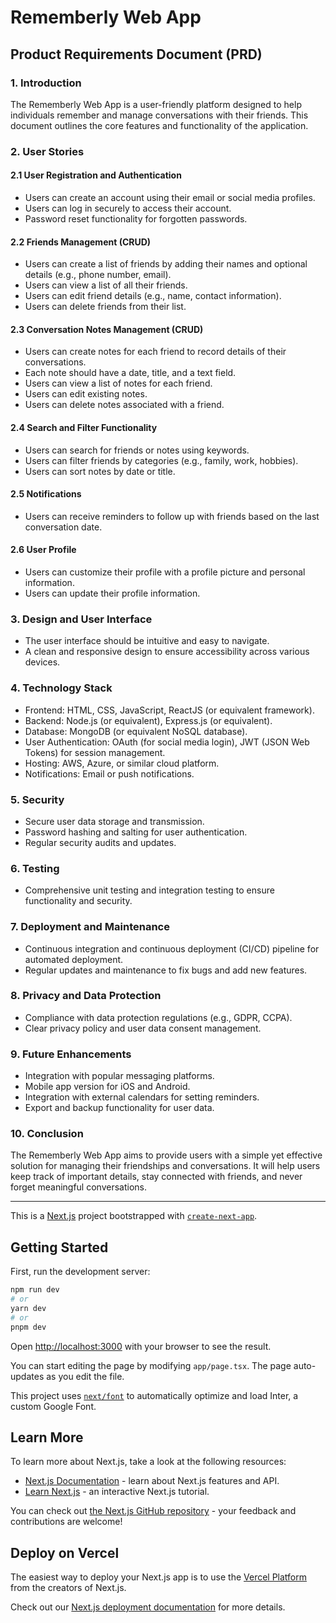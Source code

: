 # Rememberly Web App

## Product Requirements Document (PRD)

### 1. Introduction
The Rememberly Web App is a user-friendly platform designed to help individuals remember and manage conversations with their friends. This document outlines the core features and functionality of the application.

### 2. User Stories

#### 2.1 User Registration and Authentication
- Users can create an account using their email or social media profiles.
- Users can log in securely to access their account.
- Password reset functionality for forgotten passwords.

#### 2.2 Friends Management (CRUD)
- Users can create a list of friends by adding their names and optional details (e.g., phone number, email).
- Users can view a list of all their friends.
- Users can edit friend details (e.g., name, contact information).
- Users can delete friends from their list.

#### 2.3 Conversation Notes Management (CRUD)
- Users can create notes for each friend to record details of their conversations.
- Each note should have a date, title, and a text field.
- Users can view a list of notes for each friend.
- Users can edit existing notes.
- Users can delete notes associated with a friend.

#### 2.4 Search and Filter Functionality
- Users can search for friends or notes using keywords.
- Users can filter friends by categories (e.g., family, work, hobbies).
- Users can sort notes by date or title.

#### 2.5 Notifications
- Users can receive reminders to follow up with friends based on the last conversation date.

#### 2.6 User Profile
- Users can customize their profile with a profile picture and personal information.
- Users can update their profile information.

### 3. Design and User Interface
- The user interface should be intuitive and easy to navigate.
- A clean and responsive design to ensure accessibility across various devices.

### 4. Technology Stack
- Frontend: HTML, CSS, JavaScript, ReactJS (or equivalent framework).
- Backend: Node.js (or equivalent), Express.js (or equivalent).
- Database: MongoDB (or equivalent NoSQL database).
- User Authentication: OAuth (for social media login), JWT (JSON Web Tokens) for session management.
- Hosting: AWS, Azure, or similar cloud platform.
- Notifications: Email or push notifications.

### 5. Security
- Secure user data storage and transmission.
- Password hashing and salting for user authentication.
- Regular security audits and updates.

### 6. Testing
- Comprehensive unit testing and integration testing to ensure functionality and security.

### 7. Deployment and Maintenance
- Continuous integration and continuous deployment (CI/CD) pipeline for automated deployment.
- Regular updates and maintenance to fix bugs and add new features.

### 8. Privacy and Data Protection
- Compliance with data protection regulations (e.g., GDPR, CCPA).
- Clear privacy policy and user data consent management.

### 9. Future Enhancements
- Integration with popular messaging platforms.
- Mobile app version for iOS and Android.
- Integration with external calendars for setting reminders.
- Export and backup functionality for user data.

### 10. Conclusion
The Rememberly Web App aims to provide users with a simple yet effective solution for managing their friendships and conversations. It will help users keep track of important details, stay connected with friends, and never forget meaningful conversations.

---

This is a [Next.js](https://nextjs.org/) project bootstrapped with [`create-next-app`](https://github.com/vercel/next.js/tree/canary/packages/create-next-app).

## Getting Started

First, run the development server:

```bash
npm run dev
# or
yarn dev
# or
pnpm dev
```

Open [http://localhost:3000](http://localhost:3000) with your browser to see the result.

You can start editing the page by modifying `app/page.tsx`. The page auto-updates as you edit the file.

This project uses [`next/font`](https://nextjs.org/docs/basic-features/font-optimization) to automatically optimize and load Inter, a custom Google Font.

## Learn More

To learn more about Next.js, take a look at the following resources:

- [Next.js Documentation](https://nextjs.org/docs) - learn about Next.js features and API.
- [Learn Next.js](https://nextjs.org/learn) - an interactive Next.js tutorial.

You can check out [the Next.js GitHub repository](https://github.com/vercel/next.js/) - your feedback and contributions are welcome!

## Deploy on Vercel

The easiest way to deploy your Next.js app is to use the [Vercel Platform](https://vercel.com/new?utm_medium=default-template&filter=next.js&utm_source=create-next-app&utm_campaign=create-next-app-readme) from the creators of Next.js.

Check out our [Next.js deployment documentation](https://nextjs.org/docs/deployment) for more details.
